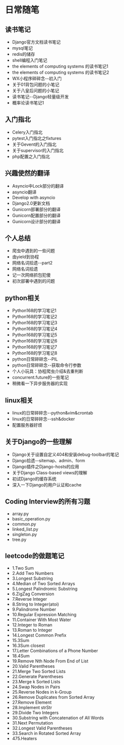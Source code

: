 # 日常随笔

## 读书笔记
* Django官方文档读书笔记
* mysql笔记
* redis的储存
* shell编程入门笔记
* the elements of computing systems 的读书笔记1
* the elements of computing systems 的读书笔记2
* WX小程序碎碎念--初入门
* 关于01背包问题的小笔记
* 关于八皇后问题的小笔记
* 读书笔记--Django轻量级开发
* 概率论读书笔记1

## 入门指北
* Celery入门指北
* pytest入门指北之fixtures
* 关于Gevent的入门指北
* 关于supervisor的入门指北
* php配置之入门指北

## 兴趣使然的翻译
* Asyncio中Lock部分的翻译
* asyncio翻译
* Develop with asyncio
* Django2.0更新文档
* Gunicorn部署部分的翻译
* Gunicorn配置部分的翻译
* Gunicorn设计部分的翻译

## 个人总结
* 爬虫中遇到的一些问题
* 由yield到协程
* 网络名词拾遗--part2
* 网络名词拾遗
* 记一次网络抓包犯傻
* 初次部署中遇到的问题

## python相关
* Python168的学习笔记1
* Python168的学习笔记2
* Python168的学习笔记3
* Python168的学习笔记4
* Python168的学习笔记5
* Python168的学习笔记6
* Python168的学习笔记7
* Python168的学习笔记8
* python日常碎碎念--PIL
* python日常碎碎念--获取命令行参数
* 个人小玩具：协程爬虫介绍&去重判断
* concurrent.future的一些笔记
* 稍微看一下异步服务器的实现

## linux相关
* linux的日常碎碎念--python&vim&crontab
* linux的日常碎碎念--ssh&docker
* 配置服务器好烦

## 关于Django的一些理解
* Django关于设置自定义404和安装debug-toolbar的笔记
* Django拾遗--sitemap、admin、form
* Django插件之Django-hosts的应用
* 关于Django Class-based views的理解
* 初试Django的缓存系统
* 深入一下Django的用户认证和cache

## Coding Interview的所有习题
* array.py
* basic_operation.py
* common.py
* linked_list.py
* singleton.py
* tree.py

## leetcode的做题笔记
* 1.Two Sum
* 2.Add Two Numbers
* 3.Longest Substring
* 4.Median of Two Sorted Arrays
* 5.Longest Palindromic Substring
* 6.ZigZag Conversion
* 7.Reverse Integer
* 8.String to Integer(atoi)
* 9.Palindrome Number
* 10.Regular Expression Matching
* 11.Container With Most Water
* 12.Integer to Roman
* 13.Roman to Integer
* 14.Longest Common Prefix
* 15.3Sum
* 16.3Sum closest
* 17.Letter Combinations of a Phone Number
* 18.4Sum
* 19.Remove Nth Node From End of List
* 20.Valid Parentheses
* 21.Merge Two Sorted Lists
* 22.Generate Parentheses
* 23.Merge k Sorted Lists
* 24.Swap Nodes in Pairs
* 25.Reverse Nodes in k-Group
* 26.Remove Duplicates from Sorted Array
* 27.Remove Element
* 28.Implement strStr
* 29.Divide Two Integers
* 30.Substring with Concatenation of All Words
* 31.Next Permutation
* 32.Longest Valid Parentheses
* 33.Search in Rotated Sorted Array
* 475.Heaters
